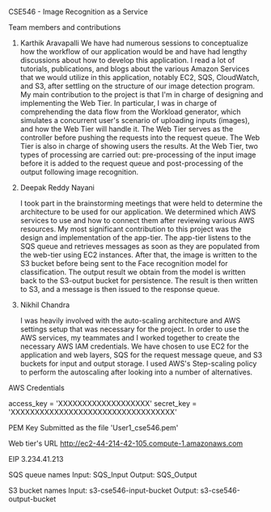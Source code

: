 CSE546 - Image Recognition as a Service

Team members and contributions

1. Karthik Aravapalli
   We have had numerous sessions to conceptualize how the workflow of our application would be and have had lengthy discussions about how to develop this application. I read a lot of tutorials, publications, and blogs about the various Amazon Services that we would utilize in this application, notably EC2, SQS, CloudWatch, and S3, after settling on the structure of our image detection program. My main contribution to the project is that I'm in charge of designing and implementing the Web Tier.
   In particular, I was in charge of comprehending the data flow from the Workload generator, which simulates a concurrent user's scenario of uploading inputs (images), and how the Web Tier will handle it. The Web Tier serves as the controller before pushing the requests into the request queue. The Web Tier is also in charge of showing users the results. At the Web Tier, two types of processing are carried out: pre-processing of the input image before it is added to the request queue and post-processing of the output following image recognition.

2. Deepak Reddy Nayani

   I took part in the brainstorming meetings that were held to determine the architecture to be used for our application. We determined which AWS services to use and how to connect them after reviewing various AWS resources.
   My most significant contribution to this project was the design and implementation of the app-tier. The app-tier listens to the SQS queue and retrieves messages as soon as they are populated from the web-tier using EC2 instances. After that, the image is written to the S3 bucket before being sent to the Face recognition model for classification. The output result we obtain from the model is written back to the S3-output bucket for persistence. The result is then written to S3, and a message is then issued to the response queue.

3. Nikhil Chandra

   I was heavily involved with the auto-scaling architecture and AWS settings setup that was necessary for the project. In order to use the AWS services, my teammates and I worked together to create the necessary AWS IAM credentials. We have chosen to use EC2 for the application and web layers, SQS for the request message queue, and S3 buckets for input and output storage. I used AWS's Step-scaling policy to perform the autoscaling after looking into a number of alternatives.

AWS Credentials

access_key = 'XXXXXXXXXXXXXXXXXXX'
secret_key = 'XXXXXXXXXXXXXXXXXXXXXXXXXXXXXXXXXX'

PEM Key
Submitted as the file 'User1_cse546.pem'

Web tier's URL
http://ec2-44-214-42-105.compute-1.amazonaws.com

EIP
3.234.41.213

SQS queue names
Input: SQS_Input
Output: SQS_Output

S3 bucket names
Input: s3-cse546-input-bucket
Output: s3-cse546-output-bucket
